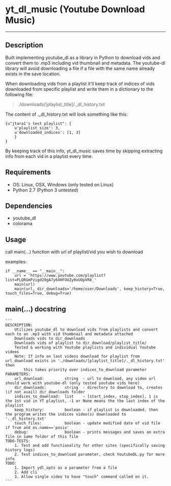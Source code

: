 # yt\_dl\_music (Youtube Download Music)
----

## Description
Built implementing youtube_dl as a library in Python to download vids and convert them to .mp3 including vid thumbnail and metadata.
The youtube-dl library will avoid downloading a file if a file with the same name already exists in the save location.

When downloading vids from a playlist it'll keep track of indices of vids downloaded from specific playlist and write them in a dictionary to the
following file: 
>./downloads/[playlist\_title]/.\_dl\_history.txt

The content of .\_dl\_history.txt will look something like this:

    {u"jtara1's test playlist": {
        u'playlist_size': 3,
        u'downloaded_indices': [1, 3]
        }
    }

By keeping track of this info, yt\_dl\_music saves time by skipping extracting info from each vid in a playlist every time.

## Requirements
- OS: Linux, OSX, Windows (only tested on Linux)
- Python 2.7 (Python 3 untested)

## Dependencies
- youtube_dl
- colorama

## Usage
call main(...) function with url of playlist/vid you wish to download

examples:

    if __name__ == "__main__":
        url = 'https://www.youtube.com/playlist?list=PLQRGmPzigd20gA7y6XHFOUZy0xUOpVR8_'
        main(url)
        main(url, dir_downloads='/home/user/Downloads', keep_history=True, touch_files=True, debug=True)

## main(...) docstring
    '''
    DESCRIPTION:
        Utilizes youtube_dl to download vids from playlists and convert each to an .mp3 with vid thumbnail and metadata attached
        Downloads vids to dir_downloads
        Downloads vids of playlist to dir_download/playlist_title/
        Tested & working with Youtube playlists and individual Youtube videos
        Note: If info on last videos download for playlist from url_download exists in './downloads/[playlist_title]/._dl_history.txt' then
            this takes priority over indices_to_download parameter
    PARAMETERS:
        url_download:         string  - url to download, any video url should work with youtube-dl (only tested youtube vids here)
        dir_downloads:        string  - directory to download to, creates (if not avail) dir_downloads folder
        indices_to_download:  list    - [start_index, stop_index], 1 is the 1st vid in YT playlist, -1 or None means the the last index of the playlist
        keep_history:         boolean - if playlist is downloaded, then the program writes the indices video(s) downloaded to '._dl_history.txt'
        touch_files:          boolean - update modified date of vid file if True and os.name=='posix'
        debug:                boolean - prints messages and saves an extra file in same folder of this file
    TODO-TESTS:
        1. Test and add functionality for other sites (specifically saving history logs)
        2. Test indices_to_download parameter, check YoutubeDL.py for more info
    TODO:
        1. Import ydl_opts as a parameter from a file
        2. Add cli
        3. Allow single video to have "touch" command called on it.
    '''
